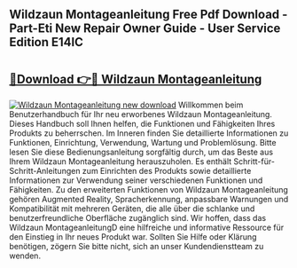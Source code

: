 ## Wildzaun Montageanleitung Free Pdf Download - Part-Eti New Repair Owner Guide - User Service Edition E14lC

# <h2><a href="http://df7kvze.blite.top/?on=Wildzaun+Montageanleitung">🔗Download 👉🔴 Wildzaun Montageanleitung</a></h2>

[![Wildzaun Montageanleitung new download](https://i.imgur.com/lujVjoI.png)](http://df7kvze.blite.top/?on=Wildzaun+Montageanleitung)
Willkommen beim Benutzerhandbuch für Ihr neu erworbenes Wildzaun Montageanleitung. Dieses Handbuch soll Ihnen helfen, die Funktionen und Fähigkeiten Ihres Produkts zu beherrschen. Im Inneren finden Sie detaillierte Informationen zu Funktionen, Einrichtung, Verwendung, Wartung und Problemlösung. Bitte lesen Sie diese Bedienungsanleitung sorgfältig durch, um das Beste aus Ihrem Wildzaun Montageanleitung herauszuholen. Es enthält Schritt-für-Schritt-Anleitungen zum Einrichten des Produkts sowie detaillierte Informationen zur Verwendung seiner verschiedenen Funktionen und Fähigkeiten. Zu den erweiterten Funktionen von Wildzaun Montageanleitung gehören Augmented Reality, Spracherkennung, anpassbare Warnungen und Kompatibilität mit mehreren Geräten, die alle über die schlanke und benutzerfreundliche Oberfläche zugänglich sind. Wir hoffen, dass das Wildzaun MontageanleitungD eine hilfreiche und informative Ressource für den Einstieg in Ihr neues Produkt war. Sollten Sie Hilfe oder Klärung benötigen, zögern Sie bitte nicht, sich an unser Kundendienstteam zu wenden.
